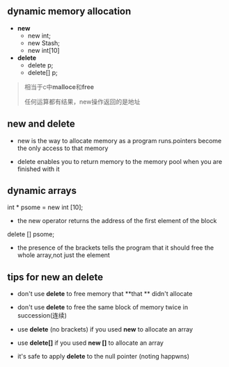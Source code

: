 ## dynamic memory allocation

- **new**
  - new int;
  - new Stash;
  - new int[10]
- **delete**
  - delete p;
  - delete[] p;

> 相当于c中**malloce**和**free**
>
> 任何运算都有结果，new操作返回的是地址

## new and delete

- new is the way to allocate memory as a program runs.pointers become the only access to that memory

- delete enables you to return memory to the memory pool when you are finished with it

## dynamic arrays

int * psome = new int [10];

- the new operator returns the address of the first element of the block

delete [] psome;

- the presence of the brackets tells the program that it should free the whole array,not just the element

## tips for new an delete

- don't use **delete** to free memory that **that ** didn't allocate
- don't use **delete** to free the same block of memory twice in succession(连续)

- use **delete** (no brackets) if you used **new** to allocate an array

- use **delete[]** if you used **new []** to allocate an array

- it's safe to apply **delete** to the null pointer (noting happwns)
